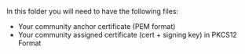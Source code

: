 In this folder you will need to have the following files:
- Your community anchor certificate (PEM format)
- Your community assigned certificate (cert + signing key) in PKCS12 Format